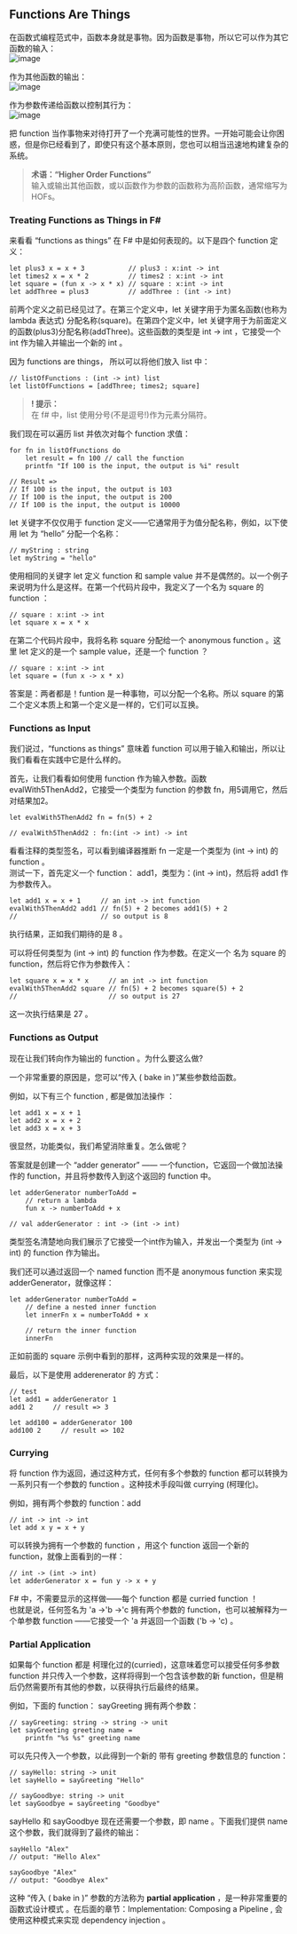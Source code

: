 ## Functions Are Things

在函数式编程范式中，函数本身就是事物。因为函数是事物，所以它可以作为其它函数的输入：  
![image](./../images/function-can-be-input.png)  

作为其他函数的输出：  
![image](./../images/function-can-be-output.png)  


作为参数传递给函数以控制其行为：  
![image](./../images/function-can-be-param.png)   

把 function 当作事物来对待打开了一个充满可能性的世界。一开始可能会让你困惑，但是你已经看到了，即使只有这个基本原则，您也可以相当迅速地构建复杂的系统。  

> **术语：“Higher Order Functions”**  
> 输入或输出其他函数，或以函数作为参数的函数称为高阶函数，通常缩写为HOFs。

### Treating Functions as Things in F#
来看看 “functions as things” 在 F# 中是如何表现的。以下是四个 function 定义：  
```
let plus3 x = x + 3           // plus3 : x:int -> int
let times2 x = x * 2          // times2 : x:int -> int
let square = (fun x -> x * x) // square : x:int -> int
let addThree = plus3          // addThree : (int -> int)
```

前两个定义之前已经见过了。在第三个定义中，let 关键字用于为匿名函数(也称为 lambda 表达式) 分配名称(square)。在第四个定义中，let 关键字用于为前面定义的函数(plus3)分配名称(addThree)。这些函数的类型是 int -> int ，它接受一个 int 作为输入并输出一个新的 int 。  

因为 functions are things， 所以可以将他们放入 list 中：
```
// listOfFunctions : (int -> int) list
let listOfFunctions = [addThree; times2; square]
```
> **! 提示：**  
> 在 f# 中，list 使用分号(不是逗号!)作为元素分隔符。

我们现在可以遍历 list 并依次对每个 function 求值：  
```
for fn in listOfFunctions do
    let result = fn 100 // call the function
    printfn "If 100 is the input, the output is %i" result

// Result => 
// If 100 is the input, the output is 103
// If 100 is the input, the output is 200
// If 100 is the input, the output is 10000
```

let 关键字不仅仅用于 function 定义——它通常用于为值分配名称，例如，以下使用 let 为 “hello” 分配一个名称：
```
// myString : string
let myString = "hello"
```

使用相同的关键字 let 定义 function 和 sample value 并不是偶然的。以一个例子来说明为什么是这样。在第一个代码片段中，我定义了一个名为 square 的 function ：
```
// square : x:int -> int
let square x = x * x
```
在第二个代码片段中，我将名称 square 分配给一个 anonymous
function 。这里 let 定义的是一个 sample value，还是一个 function ？
```
// square : x:int -> int
let square = (fun x -> x * x)
```
答案是：两者都是！funtion 是一种事物，可以分配一个名称。所以 square 的第二个定义本质上和第一个定义是一样的，它们可以互换。

### Functions as Input

我们说过，“functions as things” 意味着 function 可以用于输入和输出，所以让我们看看在实践中它是什么样的。

首先，让我们看看如何使用 function 作为输入参数。函数 evalWith5ThenAdd2，它接受一个类型为 function 的参数 fn，用5调用它，然后对结果加2。
```
let evalWith5ThenAdd2 fn = fn(5) + 2

// evalWith5ThenAdd2 : fn:(int -> int) -> int
```
看看注释的类型签名，可以看到编译器推断 fn 一定是一个类型为 (int -> int) 的 function 。  
测试一下，首先定义一个 function： add1，类型为：(int -> int)，然后将 add1 作为参数传入。
```
let add1 x = x + 1     // an int -> int function
evalWith5ThenAdd2 add1 // fn(5) + 2 becomes add1(5) + 2
//                     // so output is 8
```
执行结果，正如我们期待的是 8 。

可以将任何类型为 (int -> int) 的 function 作为参数。在定义一个 名为 square 的 function，然后将它作为参数传入：
```
let square x = x * x     // an int -> int function
evalWith5ThenAdd2 square // fn(5) + 2 becomes square(5) + 2
//                       // so output is 27
```
这一次执行结果是 27 。

### Functions as Output

现在让我们转向作为输出的 function 。为什么要这么做?

一个非常重要的原因是，您可以“传入 ( bake in )”某些参数给函数。

例如，以下有三个 function , 都是做加法操作 ：
```
let add1 x = x + 1
let add2 x = x + 2
let add3 x = x + 3
```
很显然，功能类似，我们希望消除重复。怎么做呢？

答案就是创建一个 “adder generator” —— 一个function，它返回一个做加法操作的 function，并且将参数传入到这个返回的 function 中。
```
let adderGenerator numberToAdd =
    // return a lambda
    fun x -> numberToAdd + x

// val adderGenerator : int -> (int -> int)
```
类型签名清楚地向我们展示了它接受一个int作为输入，并发出一个类型为 (int -> int) 的 function 作为输出。

我们还可以通过返回一个 named function 而不是 anonymous function 来实现adderGenerator，就像这样：
```
let adderGenerator numberToAdd =
    // define a nested inner function
    let innerFn x = numberToAdd + x

    // return the inner function
    innerFn
```
正如前面的 square 示例中看到的那样，这两种实现的效果是一样的。

最后，以下是使用 adderenerator 的 方式：
```
// test
let add1 = adderGenerator 1
add1 2     // result => 3

let add100 = adderGenerator 100
add100 2     // result => 102
```

### Currying

将 function 作为返回，通过这种方式，任何有多个参数的 function 都可以转换为一系列只有一个参数的 function 。这种技术手段叫做 currying (柯理化)。

例如，拥有两个参数的 function：add
```
// int -> int -> int
let add x y = x + y
```
可以转换为拥有一个参数的 function ，用这个 function 返回一个新的 function，就像上面看到的一样：
```
// int -> (int -> int)
let adderGenerator x = fun y -> x + y
```

F# 中，不需要显示的这样做——每个 function 都是 curried function ！  
也就是说，任何签名为 'a ->'b ->'c 拥有两个参数的 function，也可以被解释为一个单参数 function ——它接受一个 'a 并返回一个函数 ('b -> 'c) 。

### Partial Application

如果每个 function 都是 柯理化过的(curried)，这意味着您可以接受任何多参数 function 并只传入一个参数，这样将得到一个包含该参数的新 function，但是稍后仍然需要所有其他的参数，以获得执行后最终的结果。

例如，下面的 function： sayGreeting 拥有两个参数：
```
// sayGreeting: string -> string -> unit
let sayGreeting greeting name =
    printfn "%s %s" greeting name
```
可以先只传入一个参数，以此得到一个新的 带有 greeting 参数信息的  function：
```
// sayHello: string -> unit
let sayHello = sayGreeting "Hello"

// sayGoodbye: string -> unit
let sayGoodbye = sayGreeting "Goodbye"
```
sayHello 和 sayGoodbye 现在还需要一个参数，即 name 。下面我们提供 name 这个参数，我们就得到了最终的输出：
```
sayHello "Alex"
// output: "Hello Alex"

sayGoodbye "Alex"
// output: "Goodbye Alex"
```
这种 “传入 ( bake in )” 参数的方法称为 **partial application** ，是一种非常重要的 函数式设计模式 。在后面的章节：Implementation: Composing a Pipeline , 会使用这种模式来实现 dependency injection 。
